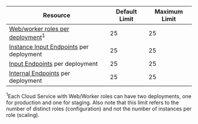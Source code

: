 Resource|Default Limit|Maximum Limit
---|---|---
[Web/worker roles per deployment](/documentation/articles/cloud-services-what-is)<sup>1</sup>|25|25
[Instance Input Endpoints](http://msdn.microsoft.com/zh-cn/library/gg557552.aspx#InstanceInputEndpoint) per deployment|25|25
[Input Endpoints](http://msdn.microsoft.com/zh-cn/library/gg557552.aspx#InputEndpoint) per deployment|25|25
[Internal Endpoints](http://msdn.microsoft.com/zh-cn/library/gg557552.aspx#InternalEndpoint) per deployment|25|25

<sup>1</sup>Each Cloud Service with Web/Worker roles can have two deployments, one for production and one for staging. Also note that this limit refers to the number of distinct roles (configuration) and not the number of instances per role (scaling).
